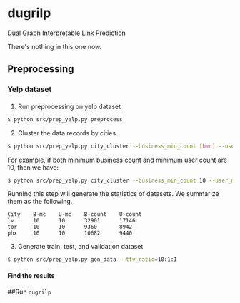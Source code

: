 # dugrilp

Dual Graph Interpretable Link Prediction

There's nothing in this one now.

## Preprocessing

### Yelp dataset

#### 
1. Run preprocessing on yelp dataset
```bash
$ python src/prep_yelp.py preprocess
```

2. Cluster the data records by cities
```bash
$ python src/prep_yelp.py city_cluster --business_min_count [bmc] --user_min_count [umc]
```

For example, if both minimum business count and minimum user count are 10, then we have:
```bash
$ python src/prep_yelp.py city_cluster --business_min_count 10 --user_min_count 10
```

Running this step will generate the statistics of datasets. We summarize them as the following.
```text
City    B-mc    U-mc    B-count    U-count
lv      10      10      32901      17146
tor     10      10      9360       8942
phx     10      10      10682      9440
```

3. Generate train, test, and validation dataset
```bash
$ python src/prep_yelp.py gen_data --ttv_ratio=10:1:1
```

#### Find the results



##Run `dugrilp`


